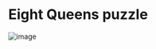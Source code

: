 # Eight Queens puzzle 

 ![image](https://github.com/svetlanasieber/Queen-Puzzle/assets/135451084/9c6aa41c-a100-42f4-8402-738c0f5e3325)


